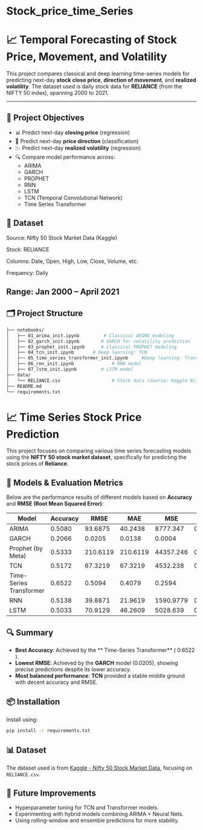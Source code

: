 # Stock_price_time_Series
# 📈 Temporal Forecasting of Stock Price, Movement, and Volatility

This project compares classical and deep learning time-series models for predicting next-day **stock close price**, **direction of movement**, and **realized volatility**. The dataset used is daily stock data for **RELIANCE** (from the NIFTY 50 index), spanning 2000 to 2021.

---

## 🚀 Project Objectives

- 📊 Predict next-day **closing price** (regression)
- 🔁 Predict next-day **price direction** (classification)
- 📉 Predict next-day **realized volatility** (regression)
- 🔍 Compare model performance across:
  - ARIMA
  - GARCH
  - PROPHET
  - RNN
  - LSTM
  - TCN (Temporal Convolutional Network)
  - Time Series Transformer

## 📅 Dataset
Source: Nifty 50 Stock Market Data (Kaggle)

Stock: RELIANCE

Columns: Date, Open, High, Low, Close, Volume, etc.

Frequency: Daily

Range: Jan 2000 – April 2021
---

## 🗂️ Project Structure

```bash
├── notebooks/
│   ├── 01_arima_init.ipynb         # Classical ARIMA modeling
│   ├── 02_garch_init.ipynb        # GARCH for volatility prediction
│   ├── 03_prophet_init.ipynb      # Classical PROPHET modeling
│   ├── 04_tcn_init.ipynb       # Deep learning: TCN
│   ├── 05_time_series_transformer_init.ipynb     #Deep learning: Transformer
│   ├── 06_rnn_init.ipynb              # RNN model
│   ├── 07_lstm_init.ipynb         # LSTM model
├── data/
│   └── RELIANCE.csv                   # Stock data (source: Kaggle Nifty 50)
├── README.md
└── requirements.txt
```
# 📈 Time Series Stock Price Prediction

This project focuses on comparing various time series forecasting models using the **NIFTY 50 stock market dataset**, specifically for predicting the stock prices of **Reliance**.

## 🧪 Models & Evaluation Metrics

Below are the performance results of different models based on **Accuracy** and **RMSE (Root Mean Squared Error)**:

| Model                    | Accuracy |   RMSE    |    MAE   |    MSE   |    F1   |
|--------------------------|----------|-----------|----------|----------|---------|
| ARIMA                    | 0.5080   | 93.6875   | 40.2438  | 8777.347 | 0.5000  |
| GARCH                    | 0.2066   | 0.0205    | 0.0138   | 0.0004   |         |
| Prophet (by Meta)        | 0.5333   | 210.6119  | 210.6119 | 44357.246| 0.5333  |
| TCN                      | 0.5172   | 67.3219   | 67.3219  | 4532.238 | 0.5172  |
| Time-Series Transformer  | 0.6522   | 0.5094    | 0.4079   | 0.2594   |         |
| RNN                      |  0.5138  | 39.8871   | 21.9619  | 1590.9779| 0.6826  |
| LSTM                     | 0.5033   | 70.9129   | 46.2609  | 5028.639 | 0.3336  |

## 🔍 Summary

- **Best Accuracy**: Achieved by the ** Time-Series Transformer** (	0.6522 ).
- **Lowest RMSE**: Achieved by the **GARCH** model (0.0205), showing precise predictions despite its lower accuracy.
- **Most balanced performance**: **TCN** provided a stable middle ground with decent accuracy and RMSE.

## 📦 Installation

Install using:

```bash
pip install -r requirements.txt
```

## 📊 Dataset
The dataset used is from [Kaggle - Nifty 50 Stock Market Data](https://www.kaggle.com/datasets/rohanrao/nifty50-stock-market-data), focusing on `RELIANCE.csv`.

## 🚀 Future Improvements
- Hyperparameter tuning for TCN and Transformer models.
- Experimenting with hybrid models combining ARIMA + Neural Nets.
- Using rolling-window and ensemble predictions for more stability.

